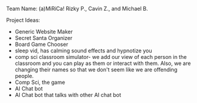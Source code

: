 Team Name: (a)MiRiCa!
Rizky P., Cavin Z., and Michael B.

Project Ideas:
- Generic Website Maker
- Secret Santa Organizer 
- Board Game Chooser
- sleep vid, has calming sound effects and hypnotize you
- comp sci classroom simulator- we add our view of each person in the classroom and you can play as them or interact with them. Also, we are changing their names so that we don't seem like we are offending people.
- Comp Sci, the game
- AI Chat bot
- AI Chat bot that talks with other AI chat bot